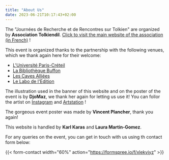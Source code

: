```yaml
---
title: "About Us"
date: 2023-06-21T10:17:43+02:00
---
```


The "Journées de Recherche et de Rencontres sur Tolkien" are organized by **Association Tolkiendil**.  [Click to visit the main website of the association (in French)](https://www.tolkiendil.com) !

This event is organized thanks to the partnership with the following venues, which we thank again here for their welcome: 
- [L'Université Paris-Créteil](https://www.u-pec.fr/)
- [La Bibliothèque Buffon](https://www.paris.fr/lieux/bibliotheque-buffon-1682)
- [Les Caves Alliées](https://www.facebook.com/lescavesalliees/?locale=fr_FR)
- [Le Labo de l'Edition](https://labodeledition.parisandco.paris/)

The illustration used in the banner of this website and on the poster of the event is by **DjoMaz**, we thank her again for letting us use it! You can follor the artist on [Instagram](https://www.instagram.com/djo.maz/?hl=en) and [Artstation](https://www.artstation.com/djomaz) !

The gorgeous event poster was made by **Vincent Plancher**, thank you again!

This website is handled by **Karl Karas** and **Laura Martin-Gomez**. 

For any queries on the event, you can get in touch with us using th contact form below:

{{< form-contact width="60%" action="https://formspree.io/f/xlekvjyz" >}}
